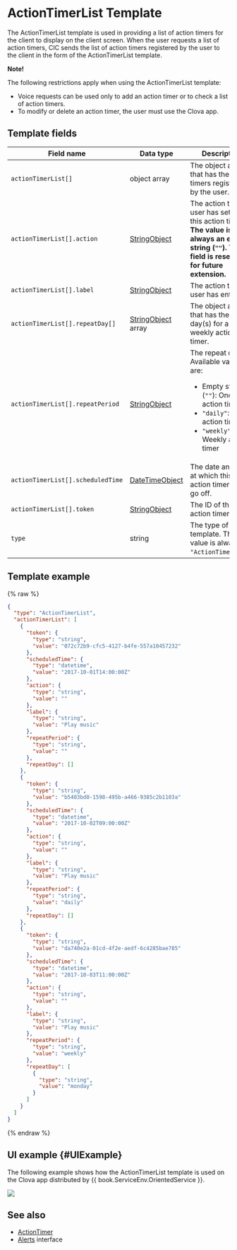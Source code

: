 # ActionTimerList Template
The ActionTimerList template is used in providing a list of action timers for the client to display on the client screen. When the user requests a list of action timers, CIC sends the list of action timers registered by the user to the client in the form of the ActionTimerList template.

<div class="note">
<p><strong>Note!</strong></p>
<p>The following restrictions apply when using the ActionTimerList template:</p>
<ul>
  <li>Voice requests can be used only to add an action timer or to check a list of action timers.</li>
  <li>To modify or delete an action timer, the user must use the Clova app.</li>
</ul>
</div>

## Template fields

| Field name       | Data type    | Description                     |
|---------------|---------|-----------------------------|
| `actionTimerList[]`               | object array  | The object array that has the action timers registered by the user.                                              |
| `actionTimerList[].action`       | [StringObject](/Develop/References/ContentTemplates/Shared_Objects.md#StringObject)     | The action the user has set on this action timer. **The value is always an empty string (`""`). This field is reserved for future extension.** |
| `actionTimerList[].label`        | [StringObject](/Develop/References/ContentTemplates/Shared_Objects.md#StringObject)     | The action the user has entered. |
| `actionTimerList[].repeatDay[]`     | [StringObject](/Develop/References/ContentTemplates/Shared_Objects.md#StringObject) array | The object array that has the repeat day(s) for a weekly action timer. |
| `actionTimerList[].repeatPeriod`  | [StringObject](/Develop/References/ContentTemplates/Shared_Objects.md#StringObject)     | The repeat cycle. Available values are: <ul><li>Empty string (<code>""</code>): One-time action timer</li><li><code>"daily"</code>: Daily action timer</li><li><code>"weekly"</code>: Weekly action timer</li></ul> |
| `actionTimerList[].scheduledTime` | [DateTimeObject](/Develop/References/ContentTemplates/Shared_Objects.md#DateTimeObject) | The date and time at which this action timer is to go off.      |
| `actionTimerList[].token`         | [StringObject](/Develop/References/ContentTemplates/Shared_Objects.md#StringObject)     | The ID of this action timer.              |
| `type`        | string                                                                                                | The type of this template. The value is always `"ActionTimerList"`.             |

## Template example

{% raw %}

```json
{
  "type": "ActionTimerList",
  "actionTimerList": [
    {
      "token": {
        "type": "string",
        "value": "072c72b9-cfc5-4127-b4fe-557a10457232"
      },
      "scheduledTime": {
        "type": "datetime",
        "value": "2017-10-01T14:00:00Z"
      },
      "action": {
        "type": "string",
        "value": ""
      },
      "label": {
        "type": "string",
        "value": "Play music"
      },
      "repeatPeriod": {
        "type": "string",
        "value": ""
      },
      "repeatDay": []
    },
    {
      "token": {
        "type": "string",
        "value": "b5403bd0-1598-495b-a466-9385c2b1103a"
      },
      "scheduledTime": {
        "type": "datetime",
        "value": "2017-10-02T09:00:00Z"
      },
      "action": {
        "type": "string",
        "value": ""
      },
      "label": {
        "type": "string",
        "value": "Play music"
      },
      "repeatPeriod": {
        "type": "string",
        "value": "daily"
      },
      "repeatDay": []
    },
    {
      "token": {
        "type": "string",
        "value": "da740e2a-01cd-4f2e-aedf-6c4285bae785"
      },
      "scheduledTime": {
        "type": "datetime",
        "value": "2017-10-03T11:00:00Z"
      },
      "action": {
        "type": "string",
        "value": ""
      },
      "label": {
        "type": "string",
        "value": "Play music"
      },
      "repeatPeriod": {
        "type": "string",
        "value": "weekly"
      },
      "repeatDay": [
        {
          "type": "string",
          "value": "monday"
        }
      ]
    }
  ]
}
```

{% endraw %}

## UI example {#UIExample}

The following example shows how the ActionTimerList template is used on the Clova app distributed by {{ book.ServiceEnv.OrientedService }}.

![](/Develop/Assets/Images/Content_Template-ActionTimerList.png)

## See also
* [ActionTimer](/Develop/References/ContentTemplates/ActionTimer.md)
* [Alerts](/Develop/References/CICInterface/Alerts.md) interface
